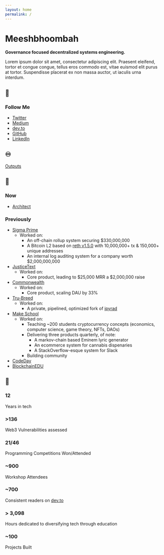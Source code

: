 ```yaml
---
layout: home
permalink: /
---
```


<!--home:hero-->
# Meeshbhoombah

**Governance focused decentralized systems engineering.**

Lorem ipsum dolor sit amet, consectetur adipiscing elit. Praesent eleifend, tortor et congue congue, tellus eros commodo est, vitae euismod elit purus at tortor. Suspendisse placerat ex non massa auctor, ut iaculis urna interdum.
<!--/home:hero-->

<!--home:intro-->
## 🔁
### Follow Me
- [Twitter](https://twitter.com/meeshbhoombah)
- [Medium](https://meeshbhoombah.medium.com/)
- [dev.to](https://dev.to/meeshbhoombah)
- [GitHub](https://github.com/meeshbhoombah/)
- [LinkedIn](https://www.linkedin.com/in/meeshbhoombah/)

## ♾
[Outputs](https://meeshbhoombah2020.notion.site/Outputs-25bce498609c4d089bc670ec3dfce8ad)
<!--/home:intro-->

<!--home:work-->
## 🤔
### Now
- [Architect](https://twitter.com/_thearchproj_)

### Previously
- [Sigma Prime](https://sigmaprime.io/)
    + Worked on:
        * An off-chain rollup system securing $330,000,000
        * A Bitcoin L2 based on [reth v1.5.0](https://github.com/paradigmxyz/reth/releases/tag/v1.0.5)
          with 10,000,000+ tx & 150,000+ unique addresses
        * An internal log auditing system for a company worth $2,000,000,000
- [JusticeText](https://justicetext.com/)
    + Worked on:
        * Core product, leading to $25,000 MRR a $2,000,000 raise
- [Commonwealth](https://commonwealth.im/)
    + Worked on:
        * Core product, scaling DAU by 33%
- [Tru-Breed](https://www.tru-breed.com/)
    + Worked on:
        * A private, pipelined, optimized fork of [ipyrad](https://github.com/dereneaton/ipyrad)
- [Make School](https://makeschool.org/)
    + Worked on:
        * Teaching ~200 students cryptocurrency concepts (economics, computer science, game theory, NFTs, DAOs)
        * Delivering three products quarterly, of note:
            - A markov-chain based Eminem lyric generator
            - An ecommerce system for cannabis dispenaries
            - A StackOverflow-esque system for Slack
        * Building community
- [CodeDay](https://www.codeday.org/)
- [BlockchainEDU](https://www.blockchainedu.org/)
<!--/home:work-->

<!--home:digest-->
## 🔢
### 12
Years in tech

### >136
Web3 Vulnerabilities assessed

### 21/46
Programming Competitions Won/Attended

### ~900
Workshop Attendees

### ~700
Consistent readers on [dev.to](https://dev.to/meeshbhoombah)

### > 3,098
Hours dedicated to diversifying tech through education

### ~100
Projects Built
<!--/home:digest-->
